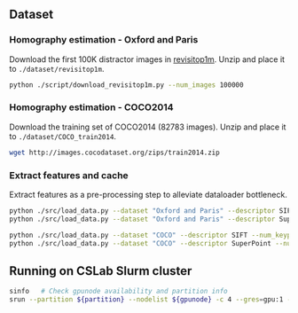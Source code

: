 ## Dataset
### Homography estimation - Oxford and Paris
Download the first 100K distractor images in [revisitop1m](https://github.com/filipradenovic/revisitop). Unzip and place it to `./dataset/revisitop1m`.
```sh
python ./script/download_revisitop1m.py --num_images 100000
```

### Homography estimation - COCO2014
Download the training set of COCO2014 (82783 images). Unzip and place it to `./dataset/COCO_train2014`.
```sh
wget http://images.cocodataset.org/zips/train2014.zip
```

### Extract features and cache
Extract features as a pre-processing step to alleviate dataloader bottleneck.
```sh
python ./src/load_data.py --dataset "Oxford and Paris" --descriptor SIFT --num_keypoints 1024
python ./src/load_data.py --dataset "Oxford and Paris" --descriptor SuperPoint --num_keypoints 512

python ./src/load_data.py --dataset "COCO" --descriptor SIFT --num_keypoints 1024 --device cuda
python ./src/load_data.py --dataset "COCO" --descriptor SuperPoint --num_keypoints 512 --device cuda
```

## Running on CSLab Slurm cluster
```sh
sinfo   # Check gpunode availability and partition info
srun --partition ${partition} --nodelist ${gpunode} -c 4 --gres=gpu:1 --mem=8G --pty bash
```
